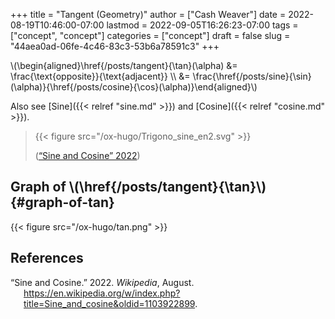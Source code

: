 +++
title = "Tangent (Geometry)"
author = ["Cash Weaver"]
date = 2022-08-19T10:46:00-07:00
lastmod = 2022-09-05T16:26:23-07:00
tags = ["concept", "concept"]
categories = ["concept"]
draft = false
slug = "44aea0ad-06fe-4c46-83c3-53b6a78591c3"
+++

\\(\begin{aligned}\href{/posts/tangent}{\tan}(\alpha) &= \frac{\text{opposite}}{\text{adjacent}} \\\ &= \frac{\href{/posts/sine}{\sin}(\alpha)}{\href{/posts/cosine}{\cos}(\alpha)}\end{aligned}\\)

Also see [Sine]({{< relref "sine.md" >}}) and [Cosine]({{< relref "cosine.md" >}}).

> {{< figure src="/ox-hugo/Trigono_sine_en2.svg" >}}
>
> (<a href="#citeproc_bib_item_1">“Sine and Cosine” 2022</a>)


## Graph of \\(\href{/posts/tangent}{\tan}\\) {#graph-of-tan}

{{< figure src="/ox-hugo/tan.png" >}}

## References

<style>.csl-entry{text-indent: -1.5em; margin-left: 1.5em;}</style><div class="csl-bib-body">
  <div class="csl-entry"><a id="citeproc_bib_item_1"></a>“Sine and Cosine.” 2022. <i>Wikipedia</i>, August. <a href="https://en.wikipedia.org/w/index.php?title=Sine_and_cosine&oldid=1103922899">https://en.wikipedia.org/w/index.php?title=Sine_and_cosine&#38;oldid=1103922899</a>.</div>
</div>
